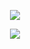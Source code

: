 <p align="center">
  <img src="https://discord.c99.nl/widget/theme-3/906737083681505320.png" />
</p>

<p align="center">
  <img src="https://komarev.com/ghpvc/?username=trey1337&color=00FFFF" />
</p>


